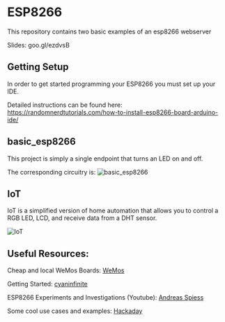 # ESP8266

This repository contains two basic examples of an esp8266 webserver

Slides: goo.gl/ezdvsB

## Getting Setup
In order to get started programming your ESP8266 you must set up your IDE.

Detailed instructions can be found here: https://randomnerdtutorials.com/how-to-install-esp8266-board-arduino-ide/

## basic_esp8266
This project is simply a single endpoint that turns an LED on and off.

The corresponding circuitry is:
![basic_esp8266](https://i.imgur.com/RgmPYGW.png)


## IoT
IoT is a simplified version of home automation that allows you to control a RGB LED, LCD, and receive data from a DHT sensor.

![IoT](https://i.imgur.com/7muO5DN.png)


## Useful Resources:
Cheap and local WeMos Boards: [WeMos](http://www.ebay.com.au/itm/WeMos-D1-R2-Latest-ESP-12E-WiFi-ESP8266-Board-Arduino-IDE-Uno-SYDNEY/272385909659?epid=506441064&hash=item3f6b77239b:g:2kIAAOSw4shX43Up)

Getting Started: [cyaninfinite](http://cyaninfinite.com/tutorials/getting-started-with-the-wemos-d1-esp8266-wifi-board)

ESP8266 Experiments and Investigations (Youtube): [Andreas Spiess](https://www.youtube.com/channel/UCu7_D0o48KbfhpEohoP7YSQ)

Some cool use cases and examples: [Hackaday](https://hackaday.com/tag/esp8266)
